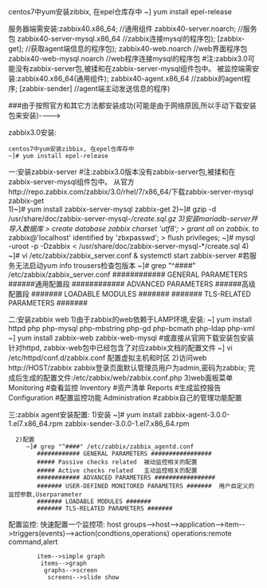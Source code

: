 centos7中yum安装zibbix, 在epel仓库存中
~] yum install epel-release

服务器端需安装:zabbix40.x86_64;    //通用组件 
			 zabbix40-server.noarch;   //服务包
			 zabbix40-server-mysql.x86_64    //zabbix连接mysql的程序包);
		     [zabbix-get];           //获取agent端信息的程序包);
			 zabbix40-web.noarch     //web界面程序包
			 zabbix40-web-mysql.noarch //web程序连接mysql的程序包
	         #注:zabbix3.0可能没有zabbix-server包,被揉和在zabbix-server-mysql组件包中。
被监控端需安装:zabbix40.x86_64(通用组件); 
			 zabbix40-agent.x86_64   //zabbix的agent程序;
			 [zabbix-sender]         //agent端主动发送信息的程序)

###由于按照官方和其它方法都安装成功(可能是由于网络原因,所以手动下载安装包来安装)---->

zabbix3.0安装:

	centos7中yum安装zibbix, 在epel仓库存中
	~]# yum install epel-release

  一:安装zabbix-server  #注:zabbix3.0版本没有zabbix-server包,被揉和在zabbix-server-mysql组件包中。
	   从官方http://repo.zabbix.com/zabbix/3.0/rhel/7/x86_64/下载zabbix-server-mysql zabbix-get  
     1)~]# yum install zabbix-server-mysql zabbix-get
     2)~]# gzip -d /usr/share/doc/zabbix-server-mysql-*/create.sql.gz
	 3)安装mariadb-server并导入数据库
		> create database zabbix charset 'utf8';
		> grant all on zabbix.* to zabbix@'localhost' identified by 'zbxpasswd';
		> flush privileges;
		~]# mysql -uroot -p -Dzabbix < /usr/share/doc/zabbix-server-mysql-*/create.sql
	 4) ~]# vi /etc/zabbix/zabbix_server.conf & systemctl start zabbix-server  #若服务无法启动yum info trousers检查包版本
		~]# grep "^####" /etc/zabbix/zabbix_server.conf 
		############ GENERAL PARAMETERS ######通用配置段
		############ ADVANCED PARAMETERS ######高级配置段
		####### LOADABLE MODULES #######
		####### TLS-RELATED PARAMETERS #######
	 

  二:安装zabbix web
	 1)由于zabbix的web依赖于LAMP环境,安装:
	    ~] yum install httpd php php-mysql php-mbstring php-gd php-bcmath php-ldap php-xml
		~] yum install zabbix-web zabbix-web-mysql  #或直接从官网下载安装包安装
	    针对httpd, zabbix-web包中已经包含了对应zabbix文档的配置文件
		~] vi /etc/httpd/conf.d/zabbix.conf
	   		配置虚拟主机和时区
	  2)访问web
		http://HOST/zabbix
	     zabbix登录页面默认管理员用户为admin,密码为zabbix;
		 完成后生成的配置文件:/etc/zabbix/web/zabbix.conf.php
	  3)web面板菜单
		 Monitoring	     #查看监控
		 Inventory		 #资产清单
		 Reports		 #生成监控报告
		 Configuration   #配置监控功能
		 Administration  #zabbix自己的管理功能配置

  三:zabbix agent安装配置:
	  1)安装
		~]# yum install zabbix-agent-3.0.0-1.el7.x86_64.rpm zabbix-sender-3.0.0-1.el7.x86_64.rpm 

	  2)配置
		 ~]# grep "^####" /etc/zabbix/zabbix_agentd.conf 
			############ GENERAL PARAMETERS #################
			##### Passive checks related  被动监控相关的配置
			##### Active checks related   主动监控相关的配置
			############ ADVANCED PARAMETERS #################
			####### USER-DEFINED MONITORED PARAMETERS #######  用户自定义的监控参数,Userparameter
			####### LOADABLE MODULES #######
			####### TLS-RELATED PARAMETERS #######

   配置监控:
	  快速配置一个监控项:
		host groups-->host-->application-->item-->triggers(events)-->action(condtions,operations)
			operations:remote command,alert

			item-->simple graph
			 items-->graph
			  graphs-->screen
			   screens-->slide show